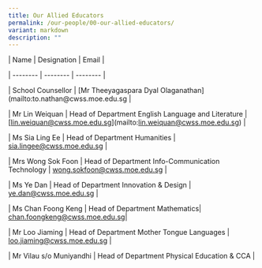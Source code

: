 ```yaml
---
title: Our Allied Educators
permalink: /our-people/00-our-allied-educators/
variant: markdown
description: ""
---
```

<p>| Name | Designation | Email |</p><p>| -------- | -------- | -------- |</p><p>| School Counsellor | [Mr Theeyagaspara Dyal Olaganathan](mailto:to.nathan@cwss.moe.edu.sg |</p><p>| Mr Lin Weiquan | Head of Department English Language and Literature | [<a href="mailto:lin.weiquan@cwss.moe.edu.sg" rel="noopener noreferrer nofollow" target="_blank">lin.weiquan@cwss.moe.edu.sg</a>](mailto:<a href="mailto:lin.weiquan@cwss.moe.edu.sg" rel="noopener noreferrer nofollow" target="_blank">lin.weiquan@cwss.moe.edu.sg</a>) |</p><p>| Ms Sia Ling Ee | Head of Department Humanities | <a href="mailto:sia.lingee@cwss.moe.edu.sg" rel="noopener noreferrer nofollow" target="_blank">sia.lingee@cwss.moe.edu.sg</a> |</p><p>| Mrs Wong Sok Foon | Head of Department Info-Communication Technology | <a href="mailto:wong.sokfoon@cwss.moe.edu.sg" rel="noopener noreferrer nofollow" target="_blank">wong.sokfoon@cwss.moe.edu.sg</a> |</p><p>| Ms Ye Dan | Head of Department Innovation &amp; Design | <a href="mailto:ye.dan@cwss.moe.edu.sg" rel="noopener noreferrer nofollow" target="_blank">ye.dan@cwss.moe.edu.sg</a> |</p><p>| Ms Chan Foong Keng | Head of Department Mathematics| <a href="mailto:chan.foongkeng@cwss.moe.edu.sg" rel="noopener noreferrer nofollow" target="_blank">chan.foongkeng@cwss.moe.edu.sg</a>|</p><p>| Mr Loo Jiaming | Head of Department Mother Tongue Languages | <a href="mailto:loo.jiaming@cwss.moe.edu.sg" rel="noopener noreferrer nofollow" target="_blank">loo.jiaming@cwss.moe.edu.sg</a> |</p><p>| Mr Vilau s/o Muniyandhi | Head of Department Physical Education &amp; CCA |</p>